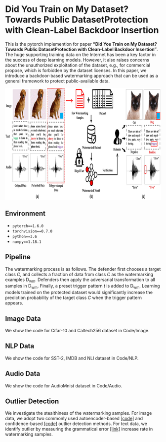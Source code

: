 # Did You Train on My Dataset? Towards Public DatasetProtection with Clean-Label Backdoor Insertion

This is the pytorch implemention for paper **“Did You Train on My Dataset? Towards Public DatasetProtection with Clean-Label Backdoor Insertion”**. The huge supporting training data on the Internet has been a key factor in the success of deep learning models. However, it also raises concerns about the unauthorized exploitation of the dataset, e.g., for commercial propose, which is forbidden by the dataset licenses. In this paper, we introduce a backdoor-based watermarking approach that can be used as a general framework to protect public-available data.
<p align="center">
<img src="https://github.com/Anonymous-Authors-Repo/watermark_dataset/blob/main/pipeline-1.jpg" img width="1000" height="360" />
</p>

## Environment
- `pytorch==1.6.0`
- `torchvision==0.7.0`
- `python==3.6`
- `numpy==1.18.1`
## Pipeline
The watermarking process is as follows. The defender first chooses a target class *C*, and collects a fraction of data from class *C* as the watermarking examples D<sub>wm</sub>. Defenders then apply the adversarial transformation to all samples in D<sub>wm</sub>. Finally, a preset trigger pattern *t* is added to D<sub>wm</sub>. Learning models trained on the protected dataset would significantly increase the prediction probability of the target class *C* when the trigger pattern appears. 
## Image Data
We show the code for Cifar-10 and Caltech256 dataset in Code/Image.
## NLP Data
We show the code for SST-2, IMDB and NLI dataset in Code/NLP.
## Audio Data
We show the code for AudioMnist dataset in Code/Audio.

## Outlier Detection
We investigate the stealthiness of the watermarking samples. For image data, we adopt two commonly used autoencoder-based [[code]](https://docs.seldon.io/projects/alibi-detect/en/stable/examples/od_vae_cifar10.html) and confidence-based [[code]](https://github.com/hendrycks/error-detection) outlier detection methods. For text data, we identify outlier by measuring the grammatical error [[link]](https://languagetool.org/) increase rate in watermarking samples. 
